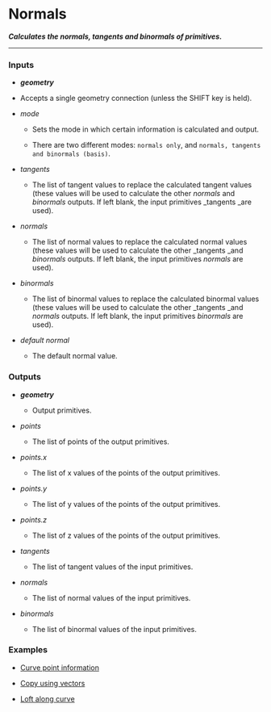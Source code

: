 # Normals

**_Calculates the normals, tangents and binormals of primitives._**

---


### Inputs

* **_geometry_**

 * Accepts a single geometry connection (unless the SHIFT key is held).

* _mode_

  * Sets the mode in which certain information is calculated and output.

  * There are two different modes: `normals only`, and `normals, tangents and binormals (basis)`.

* _tangents_

  * The list of tangent values to replace the calculated tangent values (these values will be used to calculate the other _normals_ and _binormals_ outputs. If left blank, the input primitives _tangents _are used).

* _normals_

  * The list of normal values to replace the calculated normal values (these values will be used to calculate the other _tangents _and _binormals_ outputs. If left blank, the input primitives _normals_ are used).

* _binormals_

  * The list of binormal values to replace the calculated binormal values (these values will be used to calculate the other _tangents _and _normals_ outputs. If left blank, the input primitives _binormals_ are used).

* _default normal_

  * The default normal value.


### Outputs

* **_geometry_**

  * Output primitives.

* _points_

  * The list of points of the output primitives.

* _points.x_

  * The list of x values of the points of the output primitives.

* _points.y_

  * The list of y values of the points of the output primitives.

* _points.z_

  * The list of z values of the points of the output primitives.

* _tangents_

  * The list of tangent values of the input primitives.

* _normals_

  * The list of normal values of the input primitives.

* _binormals_

  * The list of binormal values of the input primitives.


### Examples

* <a href="https://creator.trimble.com/graph?assetURI=whp:de8a6a01-27bb-4c73-80ee-89b4997807cc&version=latest" target="_blank">Curve point information</a>

* <a href="https://creator.trimble.com/graph?assetURI=whp:f54a5965-07e7-4a97-877f-870bd5e25172&version=latest" target="_blank">Copy using vectors</a>

* <a href="https://creator.trimble.com/graph?assetURI=whp:b9cbcf7c-7a42-4f0f-b5b3-69a9243d869a&version=latest" target="_blank">Loft along curve</a>
